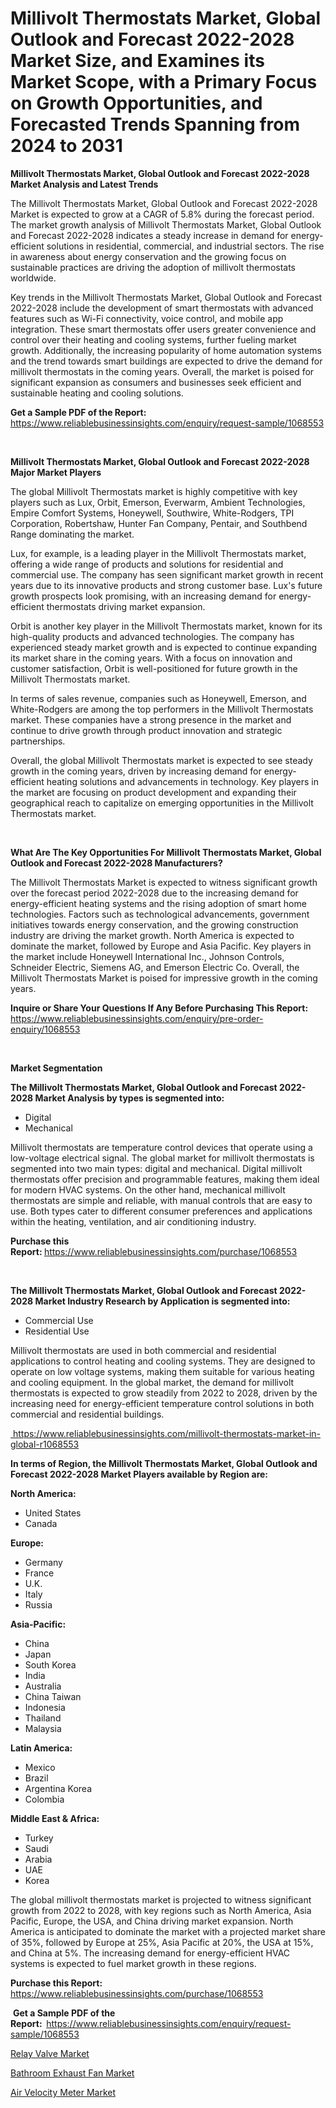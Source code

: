 <p><h1>Millivolt Thermostats Market, Global Outlook and Forecast 2022-2028 Market Size, and Examines its Market Scope, with a Primary Focus on Growth Opportunities, and Forecasted Trends Spanning from 2024 to 2031</h1></p><p><strong>Millivolt Thermostats Market, Global Outlook and Forecast 2022-2028 Market Analysis and Latest Trends</strong></p>
<p><p>The Millivolt Thermostats Market, Global Outlook and Forecast 2022-2028 Market is expected to grow at a CAGR of 5.8% during the forecast period. The market growth analysis of Millivolt Thermostats Market, Global Outlook and Forecast 2022-2028 indicates a steady increase in demand for energy-efficient solutions in residential, commercial, and industrial sectors. The rise in awareness about energy conservation and the growing focus on sustainable practices are driving the adoption of millivolt thermostats worldwide.</p><p>Key trends in the Millivolt Thermostats Market, Global Outlook and Forecast 2022-2028 include the development of smart thermostats with advanced features such as Wi-Fi connectivity, voice control, and mobile app integration. These smart thermostats offer users greater convenience and control over their heating and cooling systems, further fueling market growth. Additionally, the increasing popularity of home automation systems and the trend towards smart buildings are expected to drive the demand for millivolt thermostats in the coming years. Overall, the market is poised for significant expansion as consumers and businesses seek efficient and sustainable heating and cooling solutions.</p></p>
<p><strong>Get a Sample PDF of the Report:&nbsp;</strong> <a href="https://www.reliablebusinessinsights.com/enquiry/request-sample/1068553">https://www.reliablebusinessinsights.com/enquiry/request-sample/1068553</a></p>
<p>&nbsp;</p>
<p><strong>Millivolt Thermostats Market, Global Outlook and Forecast 2022-2028 Major Market Players</strong></p>
<p><p>The global Millivolt Thermostats market is highly competitive with key players such as Lux, Orbit, Emerson, Everwarm, Ambient Technologies, Empire Comfort Systems, Honeywell, Southwire, White-Rodgers, TPI Corporation, Robertshaw, Hunter Fan Company, Pentair, and Southbend Range dominating the market.</p><p>Lux, for example, is a leading player in the Millivolt Thermostats market, offering a wide range of products and solutions for residential and commercial use. The company has seen significant market growth in recent years due to its innovative products and strong customer base. Lux's future growth prospects look promising, with an increasing demand for energy-efficient thermostats driving market expansion.</p><p>Orbit is another key player in the Millivolt Thermostats market, known for its high-quality products and advanced technologies. The company has experienced steady market growth and is expected to continue expanding its market share in the coming years. With a focus on innovation and customer satisfaction, Orbit is well-positioned for future growth in the Millivolt Thermostats market.</p><p>In terms of sales revenue, companies such as Honeywell, Emerson, and White-Rodgers are among the top performers in the Millivolt Thermostats market. These companies have a strong presence in the market and continue to drive growth through product innovation and strategic partnerships.</p><p>Overall, the global Millivolt Thermostats market is expected to see steady growth in the coming years, driven by increasing demand for energy-efficient heating solutions and advancements in technology. Key players in the market are focusing on product development and expanding their geographical reach to capitalize on emerging opportunities in the Millivolt Thermostats market.</p></p>
<p>&nbsp;</p>
<p><strong>What Are The Key Opportunities For Millivolt Thermostats Market, Global Outlook and Forecast 2022-2028 Manufacturers?</strong></p>
<p><p>The Millivolt Thermostats Market is expected to witness significant growth over the forecast period 2022-2028 due to the increasing demand for energy-efficient heating systems and the rising adoption of smart home technologies. Factors such as technological advancements, government initiatives towards energy conservation, and the growing construction industry are driving the market growth. North America is expected to dominate the market, followed by Europe and Asia Pacific. Key players in the market include Honeywell International Inc., Johnson Controls, Schneider Electric, Siemens AG, and Emerson Electric Co. Overall, the Millivolt Thermostats Market is poised for impressive growth in the coming years.</p></p>
<p><strong>Inquire or Share Your Questions If Any Before Purchasing This Report:</strong> <a href="https://www.reliablebusinessinsights.com/enquiry/pre-order-enquiry/1068553">https://www.reliablebusinessinsights.com/enquiry/pre-order-enquiry/1068553</a></p>
<p>&nbsp;</p>
<p><strong>Market Segmentation</strong></p>
<p><strong>The Millivolt Thermostats Market, Global Outlook and Forecast 2022-2028 Market Analysis by types is segmented into:</strong></p>
<p><ul><li>Digital</li><li>Mechanical</li></ul></p>
<p><p>Millivolt thermostats are temperature control devices that operate using a low-voltage electrical signal. The global market for millivolt thermostats is segmented into two main types: digital and mechanical. Digital millivolt thermostats offer precision and programmable features, making them ideal for modern HVAC systems. On the other hand, mechanical millivolt thermostats are simple and reliable, with manual controls that are easy to use. Both types cater to different consumer preferences and applications within the heating, ventilation, and air conditioning industry.</p></p>
<p><strong>Purchase this Report:&nbsp;</strong><a href="https://www.reliablebusinessinsights.com/purchase/1068553">https://www.reliablebusinessinsights.com/purchase/1068553</a></p>
<p>&nbsp;</p>
<p><strong>The Millivolt Thermostats Market, Global Outlook and Forecast 2022-2028 Market Industry Research by Application is segmented into:</strong></p>
<p><ul><li>Commercial Use</li><li>Residential Use</li></ul></p>
<p><p>Millivolt thermostats are used in both commercial and residential applications to control heating and cooling systems. They are designed to operate on low voltage systems, making them suitable for various heating and cooling equipment. In the global market, the demand for millivolt thermostats is expected to grow steadily from 2022 to 2028, driven by the increasing need for energy-efficient temperature control solutions in both commercial and residential buildings.</p></p>
<p><a href="https://www.reliablebusinessinsights.com/millivolt-thermostats-market-in-global-r1068553">&nbsp;https://www.reliablebusinessinsights.com/millivolt-thermostats-market-in-global-r1068553</a></p>
<p><strong>In terms of Region, the Millivolt Thermostats Market, Global Outlook and Forecast 2022-2028 Market Players available by Region are:</strong></p>
<p>
    <p> <strong> North America: </strong>
        <ul>
            <li>United States</li>
            <li>Canada</li>
        </ul>
        </p> 
    <p> <strong> Europe: </strong>
        <ul>
            <li>Germany</li>
            <li>France</li>
            <li>U.K.</li>
            <li>Italy</li>
            <li>Russia</li>
        </ul>
        </p> 
    <p> <strong> Asia-Pacific: </strong>
        <ul>
            <li>China</li>
            <li>Japan</li>
            <li>South Korea</li>
            <li>India</li>
            <li>Australia</li>
            <li>China Taiwan</li>
            <li>Indonesia</li>
            <li>Thailand</li>
            <li>Malaysia</li>
        </ul>
        </p> 
    <p> <strong> Latin America: </strong>
        <ul>
            <li>Mexico</li>
            <li>Brazil</li>
            <li>Argentina Korea</li>
            <li>Colombia</li>
        </ul>
        </p> 
    <p> <strong> Middle East & Africa: </strong>
        <ul>
            <li>Turkey</li>
            <li>Saudi</li>
            <li>Arabia</li>
            <li>UAE</li>
            <li>Korea</li>
        </ul>
    </p>
    </p>
<p><p>The global millivolt thermostats market is projected to witness significant growth from 2022 to 2028, with key regions such as North America, Asia Pacific, Europe, the USA, and China driving market expansion. North America is anticipated to dominate the market with a projected market share of 35%, followed by Europe at 25%, Asia Pacific at 20%, the USA at 15%, and China at 5%. The increasing demand for energy-efficient HVAC systems is expected to fuel market growth in these regions.</p></p>
<p><strong>Purchase this Report: </strong><a href="https://www.reliablebusinessinsights.com/purchase/1068553">https://www.reliablebusinessinsights.com/purchase/1068553</a></p>
<p>&nbsp;<strong>Get a Sample PDF of the Report:&nbsp;&nbsp;</strong><a href="https://www.reliablebusinessinsights.com/enquiry/request-sample/1068553">https://www.reliablebusinessinsights.com/enquiry/request-sample/1068553</a></p>
<p><strong></strong></p>
<p><p><a href="https://www.linkedin.com/pulse/relay-valve-market-insights-cagr-trends-growth-strategies-reaccrete-feo1e">Relay Valve Market</a></p><p><a href="https://www.linkedin.com/pulse/bathroom-exhaust-fan-market-research-report-its-history-forecast-58ire">Bathroom Exhaust Fan Market</a></p><p><a href="https://www.linkedin.com/pulse/air-velocity-meter-market-trends-analysis-forecasted-period-imx9e">Air Velocity Meter Market</a></p></p>